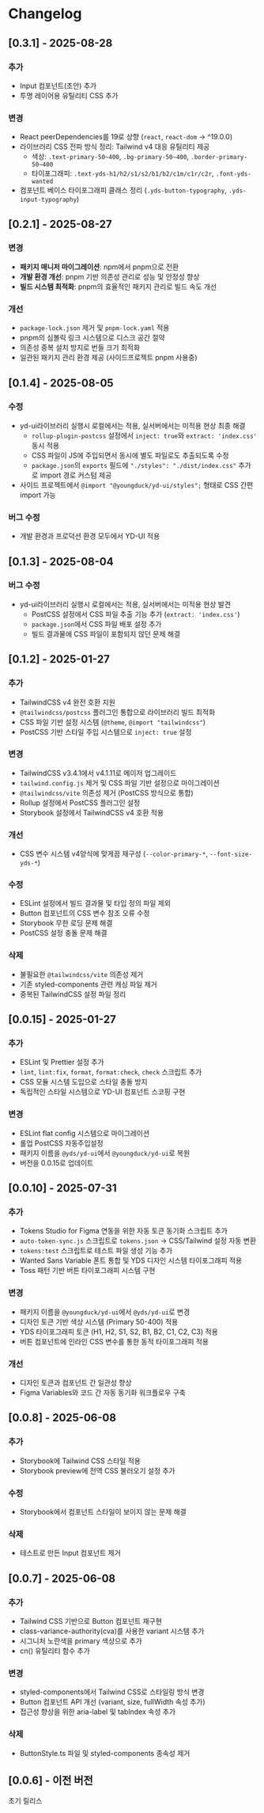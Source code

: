 # Changelog

## [0.3.1] - 2025-08-28

### 추가
- Input 컴포넌트(초안) 추가
- 투명 레이어용 유틸리티 CSS 추가

### 변경
- React peerDependencies를 19로 상향 (`react`, `react-dom` → ^19.0.0)
- 라이브러리 CSS 전파 방식 정리: Tailwind v4 대응 유틸리티 제공
  - 색상: `.text-primary-50~400`, `.bg-primary-50~400`, `.border-primary-50~400`
  - 타이포그래피: `.text-yds-h1/h2/s1/s2/b1/b2/c1m/c1r/c2r`, `.font-yds-wanted`
- 컴포넌트 베이스 타이포그래피 클래스 정리 (`.yds-button-typography`, `.yds-input-typography`)

## [0.2.1] - 2025-08-27

### 변경

- **패키지 매니저 마이그레이션**: npm에서 pnpm으로 전환
- **개발 환경 개선**: pnpm 기반 의존성 관리로 성능 및 안정성 향상
- **빌드 시스템 최적화**: pnpm의 효율적인 패키지 관리로 빌드 속도 개선

### 개선

- `package-lock.json` 제거 및 `pnpm-lock.yaml` 적용
- pnpm의 심볼릭 링크 시스템으로 디스크 공간 절약
- 의존성 중복 설치 방지로 번들 크기 최적화
- 일관된 패키지 관리 환경 제공 (사이드프로젝트 pnpm 사용중)

## [0.1.4] - 2025-08-05

### 수정

- yd-ui라이브러리 실행시 로컬에서는 적용, 실서버에서는 미적용 현상 최종 해결
  - `rollup-plugin-postcss` 설정에서 `inject: true`와 `extract: 'index.css'` 동시 적용
  - CSS 파일이 JS에 주입되면서 동시에 별도 파일로도 추출되도록 수정
  - `package.json`의 `exports` 필드에 `"./styles": "./dist/index.css"` 추가로 import 경로 커스텀 제공
- 사이드 프로젝트에서 `@import "@youngduck/yd-ui/styles";` 형태로 CSS 간편 import 가능

### 버그 수정

- 개발 환경과 프로덕션 환경 모두에서 YD-UI 적용

## [0.1.3] - 2025-08-04

### 버그 수정

- yd-ui라이브러리 실행시 로컬에서는 적용, 실서버에서는 미적용 현상 발견
    - PostCSS 설정에서 CSS 파일 추출 기능 추가 (`extract: 'index.css'`)
    - `package.json`에서 CSS 파일 배포 설정 추가
    - 빌드 결과물에 CSS 파일이 포함되지 않던 문제 해결
<!-- - 개발 환경과 빌드 환경 간 스타일 적용 불일치 문제 해결 -->

## [0.1.2] - 2025-01-27

<!-- Tailwind v4버전 업에 따른 마이너버전 업 -->

### 추가

- TailwindCSS v4 완전 호환 지원
- `@tailwindcss/postcss` 플러그인 통합으로 라이브러리 빌드 최적화
- CSS 파일 기반 설정 시스템 (`@theme`, `@import "tailwindcss"`)
- PostCSS 기반 스타일 주입 시스템으로 `inject: true` 설정

### 변경

- TailwindCSS v3.4.1에서 v4.1.11로 메이저 업그레이드
- `tailwind.config.js` 제거 및 CSS 파일 기반 설정으로 마이그레이션
- `@tailwindcss/vite` 의존성 제거 (PostCSS 방식으로 통합)
- Rollup 설정에서 PostCSS 플러그인 설정
- Storybook 설정에서 TailwindCSS v4 호환 적용

### 개선

- CSS 변수 시스템 v4양식에 맞게끔 재구성 (`--color-primary-*`, `--font-size-yds-*`)

### 수정

- ESLint 설정에서 빌드 결과물 및 타입 정의 파일 제외
- Button 컴포넌트의 CSS 변수 참조 오류 수정
- Storybook 무한 로딩 문제 해결
- PostCSS 설정 충돌 문제 해결

### 삭제

- 불필요한 `@tailwindcss/vite` 의존성 제거
- 기존 styled-components 관련 캐싱 파일 제거
- 중복된 TailwindCSS 설정 파일 정리

## [0.0.15] - 2025-01-27

### 추가

- ESLint 및 Prettier 설정 추가
- `lint`, `lint:fix`, `format`, `format:check`, `check` 스크립트 추가
- CSS 모듈 시스템 도입으로 스타일 충돌 방지
- 독립적인 스타일 시스템으로 YD-UI 컴포넌트 스코핑 구현

### 변경

- ESLint flat config 시스템으로 마이그레이션
- 롤업 PostCSS 자동주입설정
- 패키지 이름을 `@yds/yd-ui`에서 `@youngduck/yd-ui`로 복원
- 버전을 0.0.15로 업데이트


## [0.0.10] - 2025-07-31

### 추가

- Tokens Studio for Figma 연동을 위한 자동 토큰 동기화 스크립트 추가
- `auto-token-sync.js` 스크립트로 `tokens.json` → CSS/Tailwind 설정 자동 변환
- `tokens:test` 스크립트로 테스트 파일 생성 기능 추가
- Wanted Sans Variable 폰트 통합 및 YDS 디자인 시스템 타이포그래피 적용
- Toss 패턴 기반 버튼 타이포그래피 시스템 구현

### 변경

- 패키지 이름을 `@youngduck/yd-ui`에서 `@yds/yd-ui`로 변경
- 디자인 토큰 기반 색상 시스템 (Primary 50-400) 적용
- YDS 타이포그래피 토큰 (H1, H2, S1, S2, B1, B2, C1, C2, C3) 적용
- 버튼 컴포넌트에 인라인 CSS 변수를 통한 동적 타이포그래피 적용

### 개선

- 디자인 토큰과 컴포넌트 간 일관성 향상
- Figma Variables와 코드 간 자동 동기화 워크플로우 구축

## [0.0.8] - 2025-06-08

### 추가

- Storybook에 Tailwind CSS 스타일 적용
- Storybook preview에 전역 CSS 불러오기 설정 추가

### 수정

- Storybook에서 컴포넌트 스타일이 보이지 않는 문제 해결

### 삭제

- 테스트로 만든 Input 컴포넌트 제거

## [0.0.7] - 2025-06-08

### 추가

- Tailwind CSS 기반으로 Button 컴포넌트 재구현
- class-variance-authority(cva)를 사용한 variant 시스템 추가
- 시그니처 노란색을 primary 색상으로 추가
- cn() 유틸리티 함수 추가

### 변경

- styled-components에서 Tailwind CSS로 스타일링 방식 변경
- Button 컴포넌트 API 개선 (variant, size, fullWidth 속성 추가)
- 접근성 향상을 위한 aria-label 및 tabIndex 속성 추가

### 삭제

- ButtonStyle.ts 파일 및 styled-components 종속성 제거

## [0.0.6] - 이전 버전

초기 릴리스
